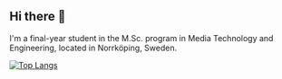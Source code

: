 ## Hi there 👋

I'm a final-year student in the M.Sc. program in Media Technology and Engineering, located in Norrköping, Sweden.

[![Top Langs](https://github-readme-stats.vercel.app/api/top-langs/?username=Grantallkotten&layout=compact&theme=vision-friendly-dark)](https://github.com/anuraghazra/github-readme-stats)
